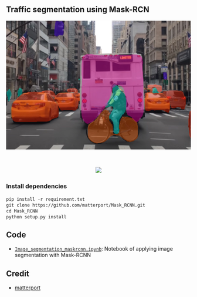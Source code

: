 ## Traffic segmentation using Mask-RCN 


<p align="center"><img src="./segmented_image.jpg" width=720></p>
<br>
<p align="center"><img src="./segmenting_result.gif" width=720></p>

### Install dependencies
```
pip install -r requirement.txt
git clone https://github.com/matterport/Mask_RCNN.git
cd Mask_RCNN
python setup.py install 
```


## Code
- [`Image_segmentation_maskrcnn.ipynb`](./Image_segmentation_maskrcnn.ipynb): Notebook of applying image segmentation with Mask-RCNN

## Credit
- [matterport](https://github.com/matterport/Mask_RCNN)
